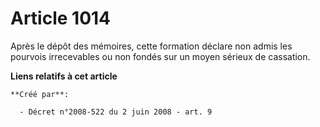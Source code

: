 # Article 1014

Après le dépôt des mémoires, cette formation déclare non admis les pourvois irrecevables ou non fondés sur un moyen sérieux
de cassation.

**Liens relatifs à cet article**

	**Créé par**:

	  - Décret n°2008-522 du 2 juin 2008 - art. 9
